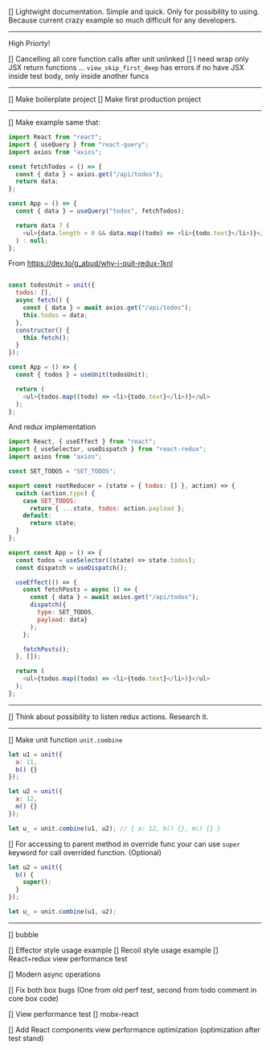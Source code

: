 [] Lightwight documentation.
  Simple and quick.
  Only for possibility to using.
  Because current crazy example so much difficult for any developers.

---
High Priorty!

[] Cancelling all core function calls after unit unlinked
[] I need wrap only JSX return functions ...
    `view_skip_first_deep` has errors if no have JSX inside test body, only inside another funcs

---
[] Make boilerplate project
[] Make first production project

---
[] Make example same that:

```javascript
import React from "react";
import { useQuery } from "react-query";
import axios from "axios";

const fetchTodos = () => {
  const { data } = axios.get("/api/todos");
  return data;
};

const App = () => {
  const { data } = useQuery("todos", fetchTodos);

  return data ? (
    <ul>{data.length > 0 && data.map((todo) => <li>{todo.text}</li>)}</ul>
  ) : null;
};
```
From https://dev.to/g_abud/why-i-quit-redux-1knl

```javascript

const todosUnit = unit({
  todos: [],
  async fetch() {
    const { data } = await axios.get("/api/todos");
    this.todos = data;
  },
  constructor() {
    this.fetch();
  }
});

const App = () => {
  const { todos } = useUnit(todosUnit);

  return (
    <ul>{todos.map((todo) => <li>{todo.text}</li>)}</ul>
  );
};

```

And redux implementation

```javascript
import React, { useEffect } from "react";
import { useSelector, useDispatch } from "react-redux";
import axios from "axios";

const SET_TODOS = "SET_TODOS";

export const rootReducer = (state = { todos: [] }, action) => {
  switch (action.type) {
    case SET_TODOS:
      return { ...state, todos: action.payload };
    default:
      return state;
  }
};

export const App = () => {
  const todos = useSelector((state) => state.todos);
  const dispatch = useDispatch();

  useEffect(() => {
    const fetchPosts = async () => {
      const { data } = await axios.get("/api/todos");
      dispatch({
        type: SET_TODOS,
        payload: data}
      );
    };

    fetchPosts();
  }, []);

  return (
    <ul>{todos.map((todo) => <li>{todo.text}</li>)}</ul>
  );
};
```

---
[] Think about possibility to listen redux actions. Research it.

---
[] Make unit function `unit.combine`

```javascript
let u1 = unit({
  a: 11,
  b() {}
});

let u2 = unit({
  a: 12,
  m() {}
});

let u_ = unit.combine(u1, u2); // { a: 12, b() {}, m() {} }
```

[] For accessing to parent method in override func
  your can use `super` keyword for call overrided function. (Optional)

```javascript
let u2 = unit({
  b() {
    super();
  }
});

let u_ = unit.combine(u1, u2);
```



---
[] bubble

[] Effector style usage example
[] Recoil style usage example
[] React+redux view performance test

[] Modern async operations

[] Fix both box bugs
  (One from old perf test, second from todo comment in core box code)

[] View performance test
    [] mobx-react

[] Add React components view performance optimization
  (optimization after test stand)
